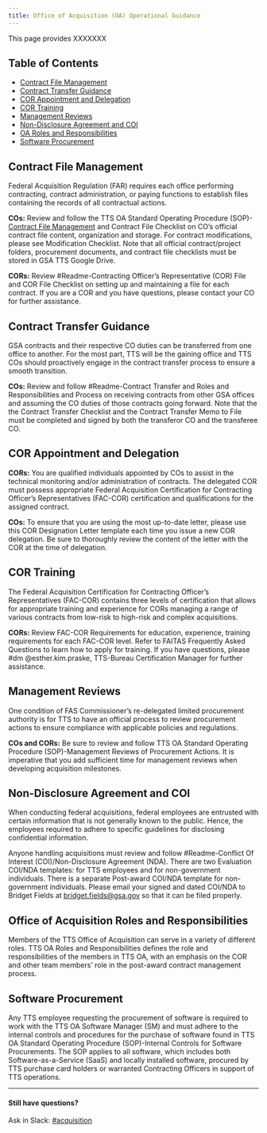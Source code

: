 ```yaml
---
title: Office of Acquisition (OA) Operational Guidance
---
```


This page provides XXXXXXX

## Table of Contents

* [Contract File Management](/acquisition-guidance/#Contract-File-Management)
* [Contract Transfer Guidance](/acquisition-guidance/#Contract-Transfer-Guidance)
* [COR Appointment and Delegation](/acquisition-guidance/#COR-Appointment-and-Delegation)
* [COR Training](/acquisition-guidance/#COR-Training)
* [Management Reviews](/acquisition-guidance/#Management-Reviews)
* [Non-Disclosure Agreement and COI](/acquisition-guidance/#Non-Disclosure-Agreement-and-COI)
* [OA Roles and Responsibilities](/acquisition-guidance/#Office-of-Acquisition-Roles-and-Responsibilities)
* [Software Procurement](/acquisition-guidance/#Software-Procurement)

## Contract File Management

Federal Acquisition Regulation (FAR) requires each office performing contracting, contract administration, or paying functions to establish files containing the records of all contractual actions.

**COs:** Review and follow the TTS OA Standard Operating Procedure (SOP)-[Contract File Management](/acquisition-guidance-test) and Contract File Checklist on CO’s official contract file content, organization and storage. For contract modifications, please see Modification Checklist. Note that all official contract/project folders, procurement documents, and contract file checklists must be stored in GSA TTS Google Drive.

**CORs:** Review #Readme-Contracting Officer’s Representative (COR) File and COR File Checklist on setting up and maintaining a file for each contract. If you are a COR and you have questions, please contact your CO for further assistance.   

## Contract Transfer Guidance

GSA contracts and their respective CO duties can be transferred from one office to another. For the most part, TTS will be the gaining office and TTS COs should proactively engage in the contract transfer process to ensure a smooth transition.

**COs:** Review and follow #Readme-Contract Transfer and Roles and Responsibilities and Process on receiving contracts from other GSA offices and assuming the CO duties of those contracts going forward. Note that the the Contract Transfer Checklist and the Contract Transfer Memo to File must be completed and signed by both the transferor CO and the transferee CO.

## COR Appointment and Delegation

**CORs:** You are qualified individuals appointed by COs to assist in the technical monitoring and/or administration of contracts. The delegated COR must possess appropriate Federal Acquisition Certification for Contracting Officer’s Representatives (FAC-COR) certification and qualifications for the assigned contract.

**COs:** To ensure that you are using the most up-to-date letter, please use this COR Designation Letter template each time you issue a new COR delegation. Be sure to thoroughly review the content of the letter with the COR at the time of delegation.

## COR Training

The Federal Acquisition Certification for Contracting Officer’s Representatives (FAC-COR) contains three levels of certification that allows for appropriate training and experience for CORs managing a range of various contracts from low-risk to high-risk and complex acquisitions.

**CORs:** Review FAC-COR Requirements for education, experience, training requirements for each FAC-COR level. Refer to FAITAS Frequently Asked Questions to learn how to apply for training. If you have questions, please #dm @esther.kim.praske, TTS-Bureau Certification Manager for further assistance.  

## Management Reviews

One condition of FAS Commissioner’s re-delegated limited procurement authority is for TTS to have an official process to review procurement actions to ensure compliance with applicable policies and regulations.

**COs and CORs:** Be sure to review and follow TTS OA Standard Operating Procedure (SOP)-Management Reviews of Procurement Actions. It is imperative that you add sufficient time for management reviews when developing acquisition milestones.

## Non-Disclosure Agreement and COI
When conducting federal acquisitions, federal employees are entrusted with certain information that is not generally known to the public. Hence, the employees required to adhere to specific guidelines for disclosing confidential information.

Anyone handling acquisitions must review and follow #Readme-Conflict Of Interest (COI)/Non-Disclosure Agreement (NDA). There are two Evaluation COI/NDA templates: for TTS employees and for non-government individuals. There is a separate Post-award COI/NDA template for non-government individuals. Please email your signed and dated COI/NDA to Bridget Fields at bridget.fields@gsa.gov so that it can be filed properly.

## Office of Acquisition Roles and Responsibilities

Members of the TTS Office of Acquisition can serve in a variety of different roles. TTS OA Roles and Responsibilities defines the role and responsibilities of the members in TTS OA, with an emphasis on the COR and other team members’ role in the post-award contract management process.

## Software Procurement

Any TTS employee requesting the procurement of software is required to work with the TTS OA Software Manager (SM) and must adhere to the internal controls and procedures for the purchase of software found in TTS OA Standard Operating Procedure (SOP)-Internal Controls for Software Procurements. The SOP applies to all software, which includes both Software-as-a-Service (SaaS) and locally installed software, procured by TTS purchase card holders or warranted Contracting Officers in support of TTS operations.

---

#### Still have questions?

Ask in Slack: [#acquisition](https://gsa-tts.slack.com/messages/acquisition)
